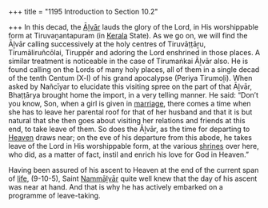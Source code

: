 +++
title = "1195 Introduction to Section 10.2"

+++
In this decad, the [Āḻvār](/definition/aḻvar#vaishnavism "show Āḻvār definitions") lauds the glory of the Lord, in His worshippable form at Tiruvaṉantapuram (in [Kerala](/definition/kerala#history "show Kerala definitions") State). As we go on, we will find the Āḻvār calling successively at the holy centres of Tiruvāṭṭāṟu, Tirumāliruñcōlai, Tiruppēr and adoring the Lord enshrined in those places. A similar treatment is noticeable in the case of Tirumaṅkai Āḻvār also. He is found calling on the Lords of many holy places, all of them in a single decad of the tenth Centum (X-l) of his grand apocalypse (Periya Tirumoḻi). When asked by Nañcīyar to elucidate this visiting spree on the part of that Āḻvār, Bhaṭṭārya brought home the import, in a very telling manner. He said: “Don’t you know, Son, when a girl is given in [marriage](/definition/marriage#history "show marriage definitions"), there comes a time when she has to leave her parental roof for that of her husband and that it is but natural that she then goes about visiting her relations and friends at this end, to take leave of them. So does the Āḻvār, as the time for departing to [Heaven](/definition/heaven#history "show Heaven definitions") draws near; on the eve of his departure from this abode, he takes leave of the Lord in His worshippable form, at the various [shrines](/definition/shrine#history "show shrines definitions") over here, who did, as a matter of fact, instil and enrich his love for God in Heaven.”

Having been assured of his ascent to Heaven at the end of the current span of [life](/definition/life#history "show life definitions"), (9-10-5), Saint [Nammāḻvār](/definition/nammalvar#vaishnavism "show Nammāḻvār definitions") quite well knew that the day of his ascent was near at hand. And that is why he has actively embarked on a programme of leave-taking.


